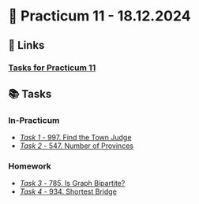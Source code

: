 # 📝 Practicum 11 - 18.12.2024

## 🔗 Links
### [Tasks for Practicum 11](https://leetcode.com/problem-list/ayzskyot/)

## 📚 Tasks
### In-Practicum
- [*Task 1* - 997. Find the Town Judge](https://leetcode.com/problems/find-the-town-judge/description/?envType=problem-list-v2&envId=ayzskyot)
- [*Task 2* - 547. Number of Provinces](https://leetcode.com/problems/number-of-provinces/description/?envType=problem-list-v2&envId=ayzskyot)
### Homework
- [*Task 3* - 785. Is Graph Bipartite?](https://leetcode.com/problems/is-graph-bipartite/description/?envType=problem-list-v2&envId=ayzskyot)
- [*Task 4* - 934. Shortest Bridge](https://leetcode.com/problems/shortest-bridge/description/?envType=problem-list-v2&envId=ayzskyot)